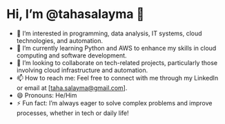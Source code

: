 # Hi, I’m @tahasalayma 👋

- 👀 I’m interested in programming, data analysis, IT systems, cloud technologies, and automation.
- 🌱 I’m currently learning Python and AWS to enhance my skills in cloud computing and software development.
- 💞️ I’m looking to collaborate on tech-related projects, particularly those involving cloud infrastructure and automation.
- 📫 How to reach me: Feel free to connect with me through my LinkedIn or email at [taha.salayma@gmail.com].
- 😄 Pronouns: He/Him
- ⚡ Fun fact: I’m always eager to solve complex problems and improve processes, whether in tech or daily life!
```

